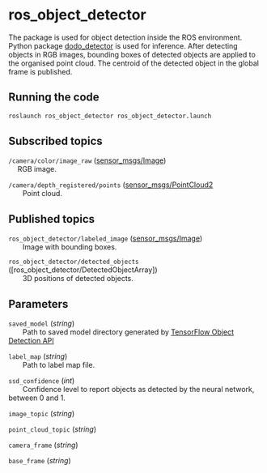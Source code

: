 # ros_object_detector
The package is used for object detection inside the ROS environment. Python package [dodo_detector](https://github.com/douglasrizzo/dodo_detector) is used for inference. After detecting objects in RGB images, bounding boxes of detected objects are applied to the organised point cloud. The centroid of the detected object in the global frame is published.

## Running the code
``` bash
roslaunch ros_object_detector ros_object_detector.launch
```

## Subscribed topics
``/camera/color/image_raw`` ([sensor_msgs/Image](http://docs.ros.org/en/api/sensor_msgs/html/msg/Image.html)) <br />
  RGB image. <br />

``/camera/depth_registered/points`` ([sensor_msgs/PointCloud2](http://docs.ros.org/en/api/sensor_msgs/html/msg/PointCloud2.html) <br />
  Point cloud. <br />


## Published topics
``ros_object_detector/labeled_image`` ([sensor_msgs/Image](http://docs.ros.org/en/api/sensor_msgs/html/msg/Image.html)) <br />
  Image with bounding boxes. <br />

``ros_object_detector/detected_objects`` ([ros_object_detector/DetectedObjectArray]) <br />
  3D positions of detected objects. <br />


## Parameters
``saved_model`` (*string*) <br />
  Path to saved model directory generated by [TensorFlow Object Detection API](https://github.com/tensorflow/models/tree/master/research/object_detection) <br />
  
``label_map`` (*string*) <br />
  Path to label map file. <br />
  
``ssd_confidence`` (*int*) <br />
  Confidence level to report objects as detected by the neural network, between 0 and 1. <br />

``image_topic`` (*string*) <br />
  
``point_cloud_topic`` (*string*) <br />
  
``camera_frame`` (*string*) <br />
  
``base_frame`` (*string*) <br />
